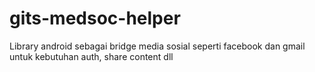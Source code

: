 # gits-medsoc-helper
Library android sebagai bridge media sosial seperti facebook dan gmail untuk kebutuhan auth, share content dll
